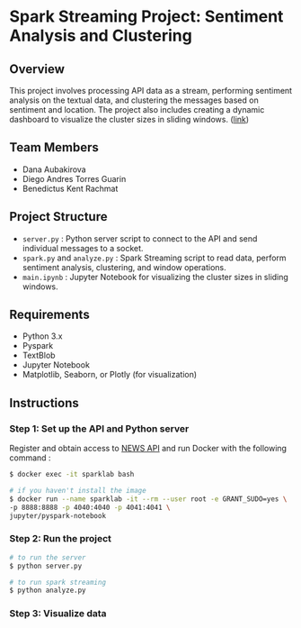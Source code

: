 # Spark Streaming Project: Sentiment Analysis and Clustering

## Overview

This project involves processing API data as a stream, performing sentiment analysis on the textual data, and clustering the messages based on sentiment and location. The project also includes creating a dynamic dashboard to visualize the cluster sizes in sliding windows. ([link](https://www.lri.fr/~groz/documents/m1ai-2022/docs-exercices/miniproject-spark.pdf))

## Team Members
- Dana Aubakirova
- Diego Andres Torres Guarin
- Benedictus Kent Rachmat

## Project Structure
- `server.py` : Python server script to connect to the API and send individual messages to a socket.
- `spark.py` and `analyze.py` : Spark Streaming script to read data, perform sentiment analysis, clustering, and window operations.
- `main.ipynb` : Jupyter Notebook for visualizing the cluster sizes in sliding windows.

## Requirements
- Python 3.x
- Pyspark
- TextBlob
- Jupyter Notebook
- Matplotlib, Seaborn, or Plotly (for visualization)

## Instructions
### Step 1: Set up the API and Python server
Register and obtain access to [NEWS API](https://newsapi.org/) and run Docker with the following command : 
```bash
$ docker exec -it sparklab bash

# if you haven't install the image
$ docker run --name sparklab -it --rm --user root -e GRANT_SUDO=yes \
-p 8888:8888 -p 4040:4040 -p 4041:4041 \
jupyter/pyspark-notebook
```

### Step 2: Run the project
```bash
# to run the server
$ python server.py

# to run spark streaming 
$ python analyze.py
```
### Step 3: Visualize data
